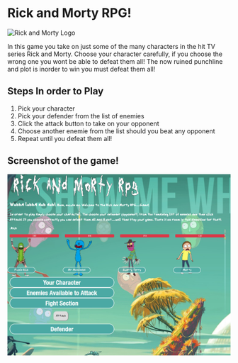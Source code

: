 # Rick and Morty RPG!
![Rick and Morty Logo](https://i.cdn.turner.com/adultswim/big/img/2018/05/07/rick-and-morty.jpg)

In this game you take on just some of the many characters in the hit TV series Rick and Morty. Choose your character carefully, if you choose the wrong one you wont be able to defeat them all! The now ruined punchline and plot is inorder to win you must defeat them all! 

## Steps In order to Play
1. Pick your character
2. Pick your defender from the list of enemies
3. Click the attack button to take on your opponent
4. Choose another enemie from the list should you beat any opponent
5. Repeat until you defeat them all!


## Screenshot of the game!
![In Game Screenshot](assets/images/RMRPGSS.PNG)
